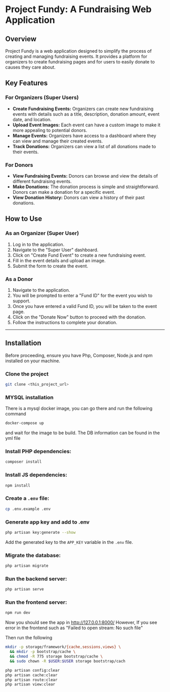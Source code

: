 # Project Fundy: A Fundraising Web Application

## Overview

Project Fundy is a web application designed to simplify the process of creating and managing fundraising events. It provides a platform for organizers to create fundraising pages and for users to easily donate to causes they care about.

## Key Features

### For Organizers (Super Users)

- **Create Fundraising Events:** Organizers can create new fundraising events with details such as a title, description, donation amount, event date, and location.
- **Upload Event Images:** Each event can have a custom image to make it more appealing to potential donors.
- **Manage Events:** Organizers have access to a dashboard where they can view and manage their created events.
- **Track Donations:** Organizers can view a list of all donations made to their events.

### For Donors

- **View Fundraising Events:** Donors can browse and view the details of different fundraising events.
- **Make Donations:** The donation process is simple and straightforward. Donors can make a donation for a specific event.
- **View Donation History:** Donors can view a history of their past donations.

## How to Use

### As an Organizer (Super User)

1.  Log in to the application.
2.  Navigate to the "Super User" dashboard.
3.  Click on "Create Fund Event" to create a new fundraising event.
4.  Fill in the event details and upload an image.
5.  Submit the form to create the event.

### As a Donor

1.  Navigate to the application.
2.  You will be prompted to enter a "Fund ID" for the event you wish to support.
3.  Once you have entered a valid Fund ID, you will be taken to the event page.
4.  Click on the "Donate Now" button to proceed with the donation.
5.  Follow the instructions to complete your donation.

---

## Installation

Before proceeding, ensure you have Php, Composer, Node.js and npm installed on your machine.

### Clone the project

```bash
git clone <this_project_url>
```

### MYSQL installation

There is a mysql docker image, you can go there and run the following command

```bash
docker-compose up
```
and wait for the image to be build. The DB information can be found in the yml file

### Install PHP dependencies:

```bash
composer install
```

### Install JS dependencies:

```bash
npm install
```

### Create a `.env` file:

```bash
cp .env.example .env
```

### Generate app key and add to .env

```bash
php artisan key:generate --show
```

Add the generated key to the `APP_KEY` variable in the `.env` file.

### Migrate the database:

```bash
php artisan migrate
```

### Run the backend server:

```bash
php artisan serve
```

### Run the frontend server:

```bash
npm run dev
```
Now you should see the app in http://127.0.0.1:8000/
However, If you see error in the frontend such as "Failed to open stream: No such file"

Then run the following

```bash
mkdir -p storage/framework/{cache,sessions,views} \
  && mkdir -p bootstrap/cache \
  && chmod -R 775 storage bootstrap/cache \
  && sudo chown -R $USER:$USER storage bootstrap/cach

php artisan config:clear
php artisan cache:clear
php artisan route:clear
php artisan view:clear
```

